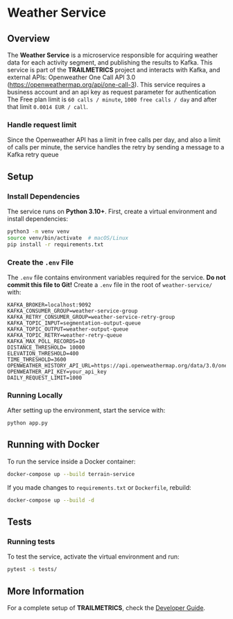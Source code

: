 # Weather Service

## Overview

The **Weather Service** is a microservice responsible for acquiring weather data for each activity segment, and publishing the results to Kafka. This service is part of the **TRAILMETRICS** project and interacts with Kafka, and external APIs: Openweather One Call API 3.0 (https://openweathermap.org/api/one-call-3). This service requires a business account and an api key as request parameter for authentication
The Free plan limit is `60 calls / minute`, `1000 free calls / day` and after that limit `0.0014 EUR / call`.

### Handle request limit
Since the Openweather API has a limit in free calls per day, and also a limit of calls per minute, the service handles the retry by sending a message to a Kafka retry queue

## Setup

### Install Dependencies

The service runs on **Python 3.10+**. First, create a virtual environment and install dependencies:

```bash
python3 -m venv venv
source venv/bin/activate  # macOS/Linux
pip install -r requirements.txt
```

### Create the `.env` File

The `.env` file contains environment variables required for the service. **Do not commit this file to Git!** Create a `.env` file in the root of `weather-service/` with:

```
KAFKA_BROKER=localhost:9092
KAFKA_CONSUMER_GROUP=weather-service-group
KAFKA_RETRY_CONSUMER_GROUP=weather-service-retry-group
KAFKA_TOPIC_INPUT=segmentation-output-queue
KAFKA_TOPIC_OUTPUT=weather-output-queue
KAFKA_TOPIC_RETRY=weather-retry-queue
KAFKA_MAX_POLL_RECORDS=10
DISTANCE_THRESHOLD= 10000
ELEVATION_THRESHOLD=400
TIME_THRESHOLD=3600
OPENWEATHER_HISTORY_API_URL=https://api.openweathermap.org/data/3.0/onecall/timemachine
OPENWEATHER_API_KEY=your_api_key
DAILY_REQUEST_LIMIT=1000
```

### Running Locally

After setting up the environment, start the service with:

```bash
python app.py
```

## Running with Docker

To run the service inside a Docker container:

```bash
docker-compose up --build terrain-service
```

If you made changes to `requirements.txt` or `Dockerfile`, rebuild:

```bash
docker-compose up --build -d
```

## Tests
### Running tests
To test the service, activate the virtual environment and run:

```bash
pytest -s tests/
```

## More Information

For a complete setup of **TRAILMETRICS**, check the [Developer Guide](../../docs/developer-guide.md).
